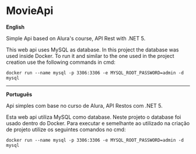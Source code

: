 # MovieApi

<b>English</b>

 Simple Api based on Alura's course, API Rest with .NET 5.

This web api uses MySQL as database. In this project the database was used inside Docker.
To run it and similar to the one used in the project creation use the following commands in cmd:

```shell
docker run --name mysql -p 3306:3306 -e MYSQL_ROOT_PASSWORD=admin -d mysql
```

<hr/>
<b>Português</b>

Api simples com base no curso de Alura, API Restos com .NET 5.

Esta web api utiliza MySQL como database. Neste projeto o database foi usado dentro do Docker.
Para executar e semelhante ao utilizado na criação de projeto utilize os seguintes comandos no cmd:

```shell
docker run --name mysql -p 3306:3306 -e MYSQL_ROOT_PASSWORD=admin -d mysql
```
